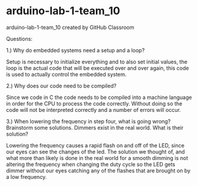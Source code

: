 # arduino-lab-1-team_10
arduino-lab-1-team_10 created by GitHub Classroom


Questions: 

1.) Why do embedded systems need a setup and a loop?

  Setup is necessary to initialize everything and to also set initial values, the loop is the actual code that will be executed over and   over again, this code is used to actually control the embedded system.

2.) Why does our code need to be compiled?


  Since we code in C the code needs to be compiled into a machine language in order for the CPU to process the code correctly. Without doing so the code will not be interpreted correctly and a number of errors will occur.
  
3.) When lowering the frequency in step four, what is going wrong? Brainstorm some solutions. Dimmers exist in the real world. What is their solution?

Lowering the frequency causes a rapid flash on and off of the LED, since our eyes can see the changes of the led. The solution we thought of, and what more than likely is done in the real world for a smooth dimming is not altering the frequency when changing the duty cycle so the LED gets dimmer without our eyes catching any of the flashes that are brought on by a low frequency.


